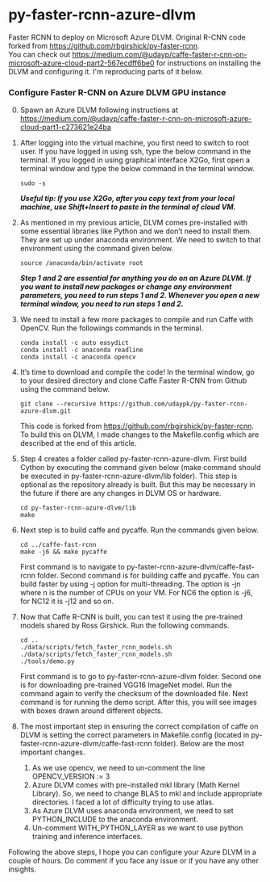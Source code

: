 # py-faster-rcnn-azure-dlvm
Faster RCNN to deploy on Microsoft Azure DLVM. Original R-CNN code forked from https://github.com/rbgirshick/py-faster-rcnn.  
You can check out https://medium.com/@udayp/caffe-faster-r-cnn-on-microsoft-azure-cloud-part2-567ecdff6be0 for instructions on installing the DLVM and configuring it. I'm reproducing parts of it below.

### Configure Faster R-CNN on Azure DLVM GPU instance
0. Spawn an Azure DLVM following instructions at https://medium.com/@udayp/caffe-faster-r-cnn-on-microsoft-azure-cloud-part1-c273621e24ba
1.	After logging into the virtual machine, you first need to switch to root user. If you have logged in using ssh, type the below command in the terminal. If you logged in using graphical interface X2Go, first open a terminal window and type the below command in the terminal window.

	```sudo -s```

	***Useful tip: If you use X2Go, after you copy text from your local machine, use Shift+Insert to paste in the terminal of cloud VM.***

2.	As mentioned in my previous article, DLVM comes pre-installed with some essential libraries like Python and we don’t need to install them. They are set up under anaconda environment. We need to switch to that environment using the command given below. 

	```source /anaconda/bin/activate root```

	***Step 1 and 2 are essential for anything you do on an Azure DLVM. If you want to install new packages or change any environment parameters, you need to run steps 1 and 2. Whenever you open a new terminal window, you need to run steps 1 and 2.***

3.	We need to install a few more packages to compile and run Caffe with OpenCV. Run the followings commands in the terminal. 

	```
	conda install -c auto easydict
	conda install -c anaconda readline
	conda install -c anaconda opencv 
	```

4.	It’s time to download and compile the code! In the terminal window, go to your desired directory and clone Caffe Faster R-CNN from Github using the command below. 

	```git clone --recursive https://github.com/udaypk/py-faster-rcnn-azure-dlvm.git```

	This code is forked from https://github.com/rbgirshick/py-faster-rcnn. To build this on DLVM, I made changes to the Makefile.config which are described at the end of this article.

5.	Step 4 creates a folder called py-faster-rcnn-azure-dlvm. First build Cython by executing the command given below (make command should be executed in py-faster-rcnn-azure-dlvm/lib folder). This step is optional as the repository already is built. But this may be necessary in the future if there are any changes in DLVM OS or hardware. 

	```
	cd py-faster-rcnn-azure-dlvm/lib
	make
	``` 

6.	Next step is to build caffe and pycaffe. Run the commands given below. 
	```
	cd ../caffe-fast-rcnn
	make -j6 && make pycaffe
	```
	First command is to navigate to py-faster-rcnn-azure-dlvm/caffe-fast-rcnn folder. Second command is for building caffe and pycaffe. You can build faster by using -j option for multi-threading. The option is -jn where n is the number of CPUs on your VM. For NC6 the option is -j6, for NC12 it is -j12 and so on.
7.	Now that Caffe R-CNN is built, you can test it using the pre-trained models shared by Ross Girshick. Run the following commands.
	```
	cd ..
	./data/scripts/fetch_faster_rcnn_models.sh
	./data/scripts/fetch_faster_rcnn_models.sh
	./tools/demo.py
	```
	First command is to go to py-faster-rcnn-azure-dlvm folder. Second one is for downloading pre-trained VGG16 ImageNet model. Run the command again to verify the checksum of the downloaded file. Next command is for running the demo script. After this, you will see images with boxes drawn around different objects.
8.	The most important step in ensuring the correct compilation of caffe on DLVM is setting the correct parameters in Makefile.config (located in py-faster-rcnn-azure-dlvm/caffe-fast-rcnn folder). Below are the most important changes.
  	1. As we use opencv, we need to un-comment the line OPENCV_VERSION := 3
  	2. Azure DLVM comes with pre-installed mkl library (Math Kernel Library). So, we need to change BLAS to mkl and include appropriate        directories. I faced a lot of difficulty trying to use atlas.
  	3. As Azure DLVM uses anaconda environment, we need to set PYTHON_INCLUDE to the anaconda environment.
  	4. Un-comment WITH_PYTHON_LAYER as we want to use python training and inference interfaces.
 
Following the above steps, I hope you can configure your Azure DLVM in a couple of hours. Do comment if you face any issue or if you have any other insights.
